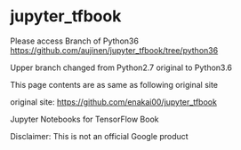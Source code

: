 # jupyter_tfbook

Please access Branch of Python36<BR>
https://github.com/aujinen/jupyter_tfbook/tree/python36

Upper branch changed from Python2.7 original to Python3.6

This page contents are as same as following original site

original site:
https://github.com/enakai00/jupyter_tfbook

Jupyter Notebooks for TensorFlow Book

Disclaimer: This is not an official Google product
